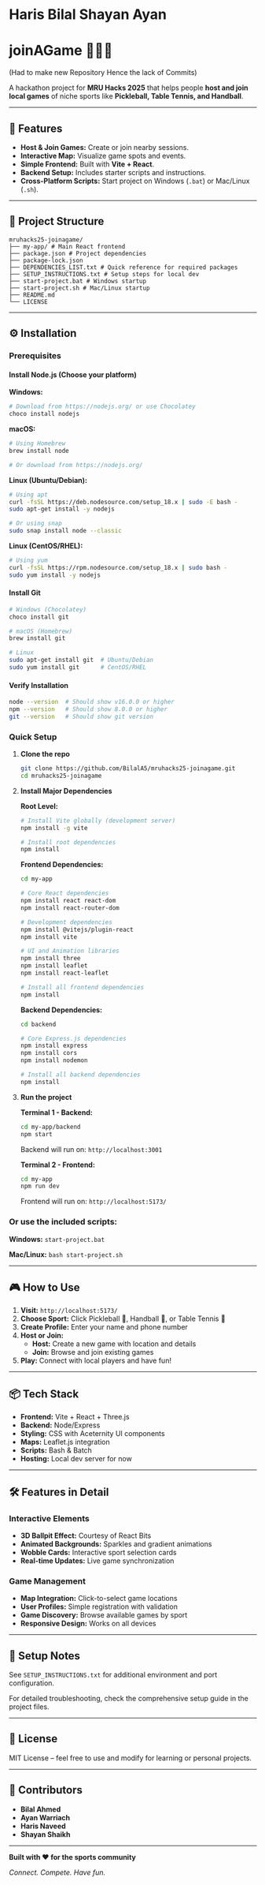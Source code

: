 # Haris Bilal Shayan Ayan
# joinAGame 🏓🤾🎾

(Had to make new Repository Hence the lack of Commits)

A hackathon project for **MRU Hacks 2025** that helps people **host and join local games** of niche sports like **Pickleball, Table Tennis, and Handball**.

---

## 🚀 Features
- **Host & Join Games:** Create or join nearby sessions.
- **Interactive Map:** Visualize game spots and events.
- **Simple Frontend:** Built with **Vite + React**.
- **Backend Setup:** Includes starter scripts and instructions.
- **Cross-Platform Scripts:** Start project on Windows (`.bat`) or Mac/Linux (`.sh`).

---

## 📂 Project Structure
```
mruhacks25-joinagame/
├── my-app/ # Main React frontend
├── package.json # Project dependencies
├── package-lock.json
├── DEPENDENCIES_LIST.txt # Quick reference for required packages
├── SETUP_INSTRUCTIONS.txt # Setup steps for local dev
├── start-project.bat # Windows startup
├── start-project.sh # Mac/Linux startup
├── README.md
└── LICENSE
```

---

## ⚙️ Installation

### Prerequisites

#### Install Node.js (Choose your platform)

**Windows:**
```bash
# Download from https://nodejs.org/ or use Chocolatey
choco install nodejs
```

**macOS:**
```bash
# Using Homebrew
brew install node

# Or download from https://nodejs.org/
```

**Linux (Ubuntu/Debian):**
```bash
# Using apt
curl -fsSL https://deb.nodesource.com/setup_18.x | sudo -E bash -
sudo apt-get install -y nodejs

# Or using snap
sudo snap install node --classic
```

**Linux (CentOS/RHEL):**
```bash
# Using yum
curl -fsSL https://rpm.nodesource.com/setup_18.x | sudo bash -
sudo yum install -y nodejs
```

#### Install Git
```bash
# Windows (Chocolatey)
choco install git

# macOS (Homebrew)
brew install git

# Linux
sudo apt-get install git  # Ubuntu/Debian
sudo yum install git      # CentOS/RHEL
```

#### Verify Installation
```bash
node --version  # Should show v16.0.0 or higher
npm --version   # Should show 8.0.0 or higher
git --version   # Should show git version
```

### Quick Setup

1. **Clone the repo**
   ```bash
   git clone https://github.com/BilalA5/mruhacks25-joinagame.git
   cd mruhacks25-joinagame
   ```

2. **Install Major Dependencies**

   **Root Level:**
   ```bash
   # Install Vite globally (development server)
   npm install -g vite
   
   # Install root dependencies
   npm install
   ```

   **Frontend Dependencies:**
   ```bash
   cd my-app
   
   # Core React dependencies
   npm install react react-dom
   npm install react-router-dom
   
   # Development dependencies
   npm install @vitejs/plugin-react
   npm install vite
   
   # UI and Animation libraries
   npm install three
   npm install leaflet
   npm install react-leaflet
   
   # Install all frontend dependencies
   npm install
   ```

   **Backend Dependencies:**
   ```bash
   cd backend
   
   # Core Express.js dependencies
   npm install express
   npm install cors
   npm install nodemon
   
   # Install all backend dependencies
   npm install
   ```

3. **Run the project**
   
   **Terminal 1 - Backend:**
   ```bash
   cd my-app/backend
   npm start
   ```
   Backend will run on: `http://localhost:3001`
   
   **Terminal 2 - Frontend:**
   ```bash
   cd my-app
   npm run dev
   ```
   Frontend will run on: `http://localhost:5173/`

### Or use the included scripts:

**Windows:** `start-project.bat`

**Mac/Linux:** `bash start-project.sh`

---

## 🎮 How to Use

1. **Visit:** `http://localhost:5173/`
2. **Choose Sport:** Click Pickleball 🏓, Handball 🤾, or Table Tennis 🏓
3. **Create Profile:** Enter your name and phone number
4. **Host or Join:** 
   - **Host:** Create a new game with location and details
   - **Join:** Browse and join existing games
5. **Play:** Connect with local players and have fun!

---

## 📦 Tech Stack
- **Frontend:** Vite + React + Three.js
- **Backend:** Node/Express
- **Styling:** CSS with Aceternity UI components
- **Maps:** Leaflet.js integration
- **Scripts:** Bash & Batch
- **Hosting:** Local dev server for now

---

## 🛠️ Features in Detail

### Interactive Elements
- **3D Ballpit Effect:** Courtesy of React Bits
- **Animated Backgrounds:** Sparkles and gradient animations
- **Wobble Cards:** Interactive sport selection cards
- **Real-time Updates:** Live game synchronization

### Game Management
- **Map Integration:** Click-to-select game locations
- **User Profiles:** Simple registration with validation
- **Game Discovery:** Browse available games by sport
- **Responsive Design:** Works on all devices

---

## 📝 Setup Notes
See `SETUP_INSTRUCTIONS.txt` for additional environment and port configuration.

For detailed troubleshooting, check the comprehensive setup guide in the project files.

---

## 📜 License
MIT License – feel free to use and modify for learning or personal projects.

---

## 👥 Contributors
- **Bilal Ahmed** 
- **Ayan Warriach** 
- **Haris Naveed** 
- **Shayan Shaikh**

---

**Built with ❤️ for the sports community**

*Connect. Compete. Have fun.*
